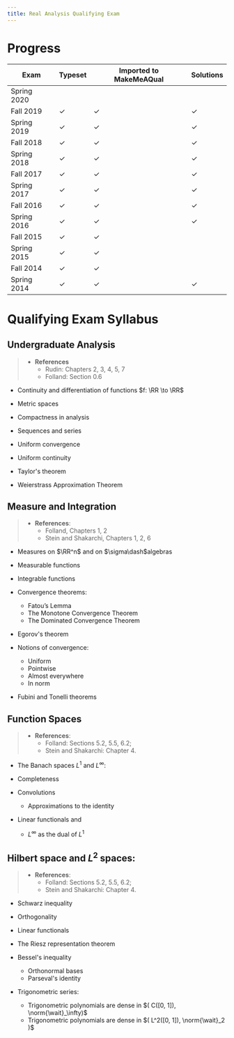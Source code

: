 ```yaml
---
title: Real Analysis Qualifying Exam
---
```


# Progress

| Exam        | Typeset | Imported to MakeMeAQual | Solutions |
|-------------|---------|-------------------------|-----------|
| Spring 2020 |         |                         |           |
| Fall 2019   | ✓       | ✓                       | ✓         |
| Spring 2019 | ✓       | ✓                       | ✓         |
| Fall 2018   | ✓       | ✓                       | ✓         |
| Spring 2018 | ✓       | ✓                       | ✓         |
| Fall 2017   | ✓       | ✓                       | ✓         |
| Spring 2017 | ✓       | ✓                       | ✓         |
| Fall 2016   | ✓       | ✓                       | ✓         |
| Spring 2016 | ✓       | ✓                       | ✓         |
| Fall 2015   | ✓       | ✓                       |           |
| Spring 2015 | ✓       | ✓                       |           |
| Fall 2014   | ✓       | ✓                       |           |
| Spring 2014 | ✓       | ✓                       | ✓         |



# Qualifying Exam Syllabus

## Undergraduate Analysis

> - **References**
>   - Rudin: Chapters 2, 3, 4, 5, 7
>   - Folland: Section 0.6

- Continuity and differentiation of functions $f: \RR \to \RR$

- Metric spaces

- Compactness in analysis

- Sequences and series

- Uniform convergence

- Uniform continuity

- Taylor's theorem

- Weierstrass Approximation Theorem


## Measure and Integration

> - **References**:
>   - Folland, Chapters 1, 2
>   - Stein and Shakarchi, Chapters 1, 2, 6

- Measures on $\RR^n$ and on $\sigma\dash$algebras

- Measurable functions

- Integrable functions

- Convergence theorems:
  - Fatou’s Lemma
  - The Monotone Convergence Theorem
  - The Dominated Convergence Theorem

- Egorov's theorem

- Notions of convergence:
  - Uniform
  - Pointwise
  - Almost everywhere
  - In norm

- Fubini and Tonelli theorems

## Function Spaces

> - **References**:
>   - Folland: Sections 5.2, 5.5, 6.2;
>   - Stein and Shakarchi: Chapter 4.

- The Banach spaces $L^1$ and $L^\infty$:

- Completeness

- Convolutions
  - Approximations to the identity

- Linear functionals and
  - $L^\infty$ as the dual of $L^1$

## Hilbert space and $L^2$ spaces:

> - **References**:
>   - Folland: Sections 5.2, 5.5, 6.2;
>   - Stein and Shakarchi: Chapter 4.

- Schwarz inequality

- Orthogonality

- Linear functionals

- The Riesz representation theorem

- Bessel's inequality
  - Orthonormal bases
  - Parseval's identity

- Trigonometric series:
  - Trigonometric polynomials are dense in $( C([0, 1]), \norm{\wait}_\infty)$
  - Trigonometric polynomials are dense in $( L^2([0, 1]), \norm{\wait}_2 )$

